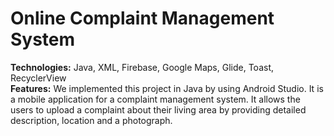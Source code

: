 # Online Complaint Management System

**Technologies:** Java, XML, Firebase, Google Maps, Glide, Toast, RecyclerView<br/>
**Features:** We implemented this project in Java by using Android Studio. It is a mobile application for a complaint management system. It allows the users to upload a complaint about their living area by providing detailed description, location and a photograph. 
